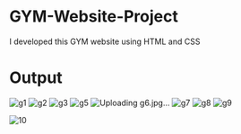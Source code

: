 # GYM-Website-Project
I developed this GYM website using HTML and CSS
# Output
![g1](https://github.com/nasim8423/GYM-Website-Project/assets/124512199/e5033a10-c26e-4b50-a7ce-5f976eab4b53)
![g2](https://github.com/nasim8423/GYM-Website-Project/assets/124512199/0ec0117c-d999-400d-a337-ca890ce1f796)
![g3](https://github.com/nasim8423/GYM-Website-Project/assets/124512199/22175be3-dfa6-49ac-b0b4-f5a2e630d6ac)
![g5](https://github.com/nasim8423/GYM-Website-Project/assets/124512199/dcd970dc-117e-423d-8694-f446515a183e)
![Uploading g6.jpg…]()
![g7](https://github.com/nasim8423/GYM-Website-Project/assets/124512199/19995407-87f2-4098-a819-21a2909c1f85)
![g8](https://github.com/nasim8423/GYM-Website-Project/assets/124512199/e0b6fa90-f7c1-417a-ab01-003ee800663a)
![g9](https://github.com/nasim8423/GYM-Website-Project/assets/124512199/c9a91d73-3036-48a0-811d-1486af929b36)

![10](https://github.com/nasim8423/GYM-Website-Project/assets/124512199/38ee1a41-dda6-4a6d-a2df-48830282d7b0)
